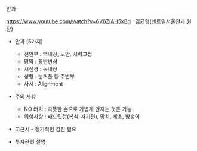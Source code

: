 안과

https://www.youtube.com/watch?v=6V6ZIAH5kBg : 김균형(센트럴서울안과 원장)

- 안과 (5가지)
  - 전안부 : 백내장, 노안, 시력교정
  - 망막 : 황반변성
  - 시신경 : 녹내장
  - 성형 : 눈꺼풀 등 주변부
  - 사시 : Alignment

- 주의 사항
  - NO 터치 : 따뜻한 손으로 가볍게 만지는 것은 가능
  - 위험사항 : 배드민턴(복식-자기편), 망치, 제초, 밤송이

- 고근시 - 정기적인 검진 필요

- 투자관련 설명
